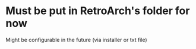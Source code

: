 # Must be put in RetroArch's folder for now
Might be configurable in the future (via installer or txt file)